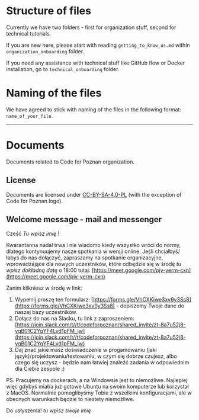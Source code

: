 # Structure of files

Currently we have two folders - first for organization stuff, second for technical tutorials.

If you are new here, please start with reading `getting_to_know_us.md` within `organization_onboarding` folder.

If you need any assistance with technical stuff like GitHub flow or Docker installation, go to `technical_onboarding` folder.

# Naming of the files

We have agreed to stick with naming of the files in the following format: `name_of_your_file`.

---

# Documents

Documents related to Code for Poznan organization.

## License

Documents are licensed under [CC-BY-SA-4.0-PL](https://creativecommons.org/licenses/by-sa/4.0/deed.pl) (with the exception of Code for Poznan logo).

## Welcome message - mail and messenger

Cześć *Tu wpisz imię* !

Kwarantanna nadal trwa i nie wiadomo kiedy wszystko wróci do normy, dlatego kontynuujemy nasze spotkania w wersji online.
Jeśli chciałbyś/łabyś do nas dołączyć, zapraszamy na spotkanie organizacyjne, wprowadzające dla nowych uczestników, które odbędzie się w środę *tu wpisz dokładną datę* o 18:00 tutaj: [https://meet.google.com/pjv-yerm-cxn](https://meet.google.com/pjv-yerm-cxn)

Zanim klikniesz w środę w link:
1. Wypełnij proszę ten formularz: [https://forms.gle/VhCXKiwe3xv9y3Ss8](https://forms.gle/VhCXKiwe3xv9y3Ss8) - dopiszemy Twoje dane do naszej bazy uczestników.
2. Dołącz do nas na Slacku, tu link z zaproszeniem: [https://join.slack.com/t//t/codeforpoznan/shared_invite/zt-8a7u52j8-yqB01C2YgYF4Lvd1pFM_jw](https://join.slack.com/t//t/codeforpoznan/shared_invite/zt-8a7u52j8-yqB01C2YgYF4Lvd1pFM_jw)
3. Daj znać jakie masz doświadczenie w progamowaniu (jaki język)/projektowaniu/testowaniu, w czym się dobrze czujesz, albo czego się uczysz - będzie nam łatwiej znaleźć zadania w odpowiednim dla Ciebie zespole :)

PS. Pracujemy na dockerach, a na Windowsie jest to niemożliwe. Najlepiej więc gdybyś miał/a już gotowe Ubuntu na swoim komputerze lub korzystał z MacOS. Normalnie pomoglibyśmy Tobie z wszelkimi konfiguracjami, ale w obecnych warunkach będzie to niestety niemożliwe. 

Do usłyszenia!
*tu wpisz swoje imię*

